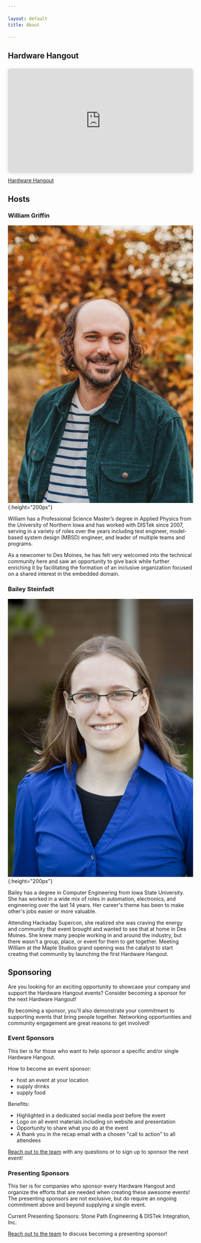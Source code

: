 ```yaml
---

layout: default
title: About

---
```



## Hardware Hangout 

<div style="position: relative; width: 100%; height: 0; padding-top: 56.2500%;
padding-bottom: 0; box-shadow: 0 2px 8px 0 rgba(63,69,81,0.16); margin-top: 1.6em; margin-bottom: 0.9em; overflow: hidden;
border-radius: 8px; will-change: transform;">
  <iframe loading="lazy" style="position: absolute; width: 100%; height: 100%; top: 0; left: 0; border: none; padding: 0;margin: 0;"
    src="https://www.canva.com/design/DAF-HFp9q4Q/ALInZedzRx1lR2SsJf8_5A/watch?embed" allowfullscreen="allowfullscreen" allow="fullscreen">
  </iframe>
</div>
<a href="https:&#x2F;&#x2F;www.canva.com&#x2F;design&#x2F;DAF-HFp9q4Q&#x2F;ALInZedzRx1lR2SsJf8_5A&#x2F;watch?utm_content=DAF-HFp9q4Q&amp;utm_campaign=designshare&amp;utm_medium=embeds&amp;utm_source=link" target="_blank" rel="noopener">Hardware Hangout </a> 

## Hosts

### William Griffin

![William](/assets/images/WilliamHeadshots-2.jpg){:height="200px"}

William has a Professional Science Master’s degree in Applied Physics from the University of Northern Iowa and has worked with DISTek since 2007, serving in a variety of roles over the years including test engineer, model-based system design (MBSD) engineer, and leader of multiple teams and programs.

As a newcomer to Des Moines, he has felt very welcomed into the technical community here and saw an opportunity to give back while further enriching it by facilitating the formation of an inclusive organization focused on a shared interest in the embedded domain.

### Bailey Steinfadt

![Bailey](/assets/images/Bailey-10.jpg){:height="200px"}

Bailey has a degree in Computer Engineering from Iowa State University. She has worked in a wide mix of roles in automation, electronics, and engineering over the last 14 years. Her career's theme has been to make other's jobs easier or more valuable.

Attending Hackaday Supercon, she realized she was craving the energy and community that event brought and wanted to see that at home in Des Moines. She knew many people working in and around the industry, but there wasn't a group, place, or event for them to get together. Meeting William at the Maple Studios grand opening was the catalyst to start creating that community by launching the first Hardware Hangout.

## Sponsoring

Are you looking for an exciting opportunity to showcase your company and support the Hardware Hangout events? Consider becoming a sponsor for the next Hardware Hangout!

By becoming a sponsor, you'll also demonstrate your commitment to supporting events that bring people together. Networking opportunities and community engagement are great reasons to get involved!

### Event Sponsors

This tier is for those who want to help sponsor a specific and/or single Hardware Hangout.

How to become an event sponsor:

- host an event at your location
- supply drinks
- supply food

Benefits:

- Highlighted in a dedicated social media post before the event
- Logo on all event materials including on website and presentation
- Opportunity to share what you do at the event
- A thank you in the recap email with a chosen "call to action" to all attendees

[Reach out to the team](mailto:events@stonepathengineering.com) with any questions or to sign up to sponsor the next event!

### Presenting Sponsors

This tier is for companies who sponsor every Hardware Hangout and organize the efforts that are needed when creating these awesome events! The presenting sponsors are not exclusive, but do require an ongoing commitment above and beyond supplying a single event.

Current Presenting Sponsors: Stone Path Engineering & DISTek Integration, Inc.

[Reach out to the team](mailto:events@stonepathengineering.com) to discuss becoming a presenting sponsor!
